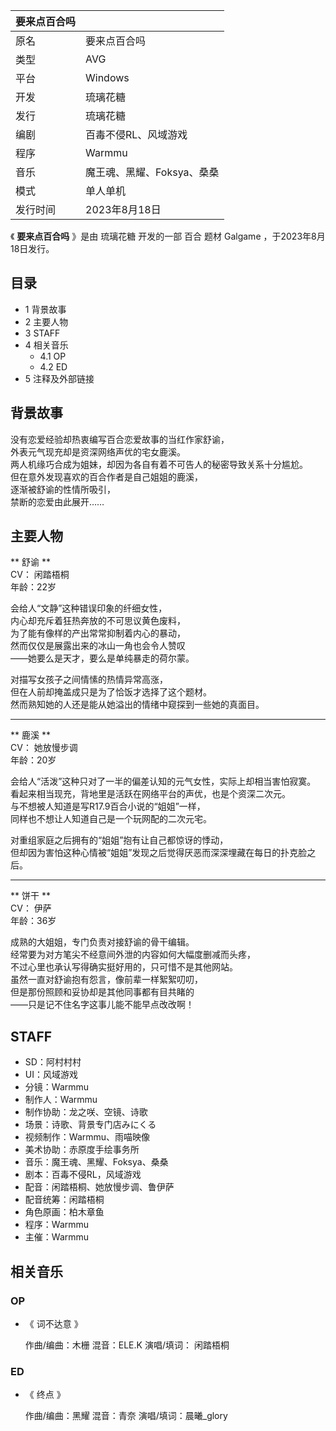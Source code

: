 |  要来点百合吗  ||
|---|---|
|原名  |  要来点百合吗   |
|类型  |  AVG   |
|平台  |  Windows   |
|开发  |  琉璃花糖   |
|发行  |  琉璃花糖   |
|编剧  |  百毒不侵RL、风域游戏   |
|程序  |  Warmmu   |
|音乐  |  魔王魂、黑耀、Foksya、桑桑   |
|模式  |  单人单机   |
|发行时间  |  2023年8月18日   |
  
《 **要来点百合吗** 》是由  琉璃花糖  开发的一部  百合  题材  Galgame  ，于2023年8月18日发行。

##  目录

  * 1  背景故事 
  * 2  主要人物 
  * 3  STAFF 
  * 4  相关音乐 
    * 4.1  OP 
    * 4.2  ED 
  * 5  注释及外部链接 

##  背景故事

没有恋爱经验却热衷编写百合恋爱故事的当红作家舒谕，  
外表元气现充却是资深网络声优的宅女鹿溪。  
两人机缘巧合成为姐妹，却因为各自有着不可告人的秘密导致关系十分尴尬。  
但在意外发现喜欢的百合作者是自己姐姐的鹿溪，  
逐渐被舒谕的性情所吸引，  
禁断的恋爱由此展开……

##  主要人物

** 舒谕  **  
CV：  闲踏梧桐  
年龄：22岁

会给人“文静”这种错误印象的纤细女性，  
内心却充斥着狂热奔放的不可思议黄色废料，  
为了能有像样的产出常常抑制着内心的暴动，  
然而仅仅是展露出来的冰山一角也会令人赞叹  
——她要么是天才，要么是单纯暴走的荷尔蒙。  
  
对描写女孩子之间情愫的热情异常高涨，  
但在人前却掩盖成只是为了恰饭才选择了这个题材。  
然而熟知她的人还是能从她溢出的情绪中窥探到一些她的真面目。

* * *

** 鹿溪  **  
CV：  她放慢步调  
年龄：20岁  

会给人“活泼”这种只对了一半的偏差认知的元气女性，实际上却相当害怕寂寞。  
看起来相当现充，背地里是活跃在网络平台的声优，也是个资深二次元。  
与不想被人知道是写R17.9百合小说的“姐姐”一样，  
同样也不想让人知道自己是一个玩网配的二次元宅。  
  
对重组家庭之后拥有的“姐姐”抱有让自己都惊讶的悸动，  
但却因为害怕这种心情被“姐姐”发现之后觉得厌恶而深深埋藏在每日的扑克脸之后。  

* * *

** 饼干  **  
CV：  伊萨  
年龄：36岁  

成熟的大姐姐，专门负责对接舒谕的骨干编辑。  
经常要为对方笔尖不经意间外泄的内容如何大幅度删减而头疼，  
不过心里也承认写得确实挺好用的，只可惜不是其他网站。  
虽然一直对舒谕抱有怨言，像前辈一样絮絮叨叨，  
但是那份照顾和妥协却是其他同事都有目共睹的  
——只是记不住名字这事儿能不能早点改改啊！  

##  STAFF

  * SD：阿村村村 
  * UI：风域游戏 
  * 分镜：Warmmu 
  * 制作人：Warmmu 
  * 制作协助：龙之咲、空镜、诗歌 
  * 场景：诗歌、背景专门店みにくる 
  * 视频制作：Warmmu、雨喵映像 
  * 美术协助：赤原度手绘事务所 
  * 音乐：魔王魂、黑耀、Foksya、桑桑 
  * 剧本：百毒不侵RL，风域游戏 
  * 配音：闲踏梧桐、她放慢步调、鲁伊萨 
  * 配音统筹：闲踏梧桐 
  * 角色原画：柏木章鱼 
  * 程序：Warmmu 
  * 主催：Warmmu 

##  相关音乐

###  OP

  * 《  词不达意  》 

     作曲/编曲：木栅 
     混音：ELE.K 
     演唱/填词：  闲踏梧桐 

###  ED

  * 《  终点  》 

     作曲/编曲：黑耀 
     混音：青奈 
     演唱/填词：晨曦_glory 

  